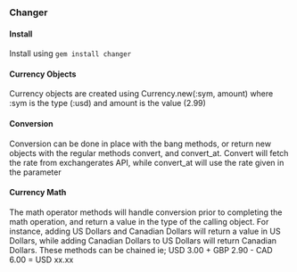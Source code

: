 ### Changer

#### Install 
Install using `gem install changer`

#### Currency Objects
Currency objects are created using Currency.new(:sym, amount)
where :sym is the type (:usd) and amount is the value (2.99)

#### Conversion
Conversion can be done in place with the bang methods, or return 
new objects with the regular methods convert, and convert_at.  Convert will
fetch the rate from exchangerates API, while convert_at will use the rate
given in the parameter

#### Currency Math
The math operator methods will handle conversion prior to completing the math
operation, and return a value in the type of the calling object.  For instance,
adding US Dollars and Canadian Dollars will return a value in US Dollars, while
adding Canadian Dollars to US Dollars will return Canadian Dollars.  These 
methods can be chained ie; USD 3.00 + GBP 2.90 - CAD 6.00 = USD xx.xx

